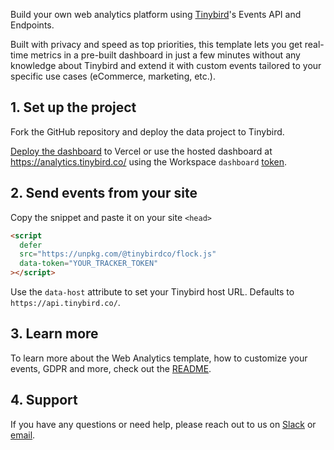 Build your own web analytics platform using [Tinybird](https://www.tinybird.co/)'s Events API and Endpoints.

Built with privacy and speed as top priorities, this template lets you get real-time metrics in a pre-built dashboard in just a few minutes without any knowledge about Tinybird and extend it with custom events tailored to your specific use cases (eCommerce, marketing, etc.).

## 1. Set up the project

Fork the GitHub repository and deploy the data project to Tinybird.

[Deploy the dashboard](https://github.com/tinybirdco/web-analytics-starter-kit/blob/main/dashboard/README.md) to Vercel or use the hosted dashboard at https://analytics.tinybird.co/ using the Workspace `dashboard` [token](https://app.tinybird.co/tokens).

## 2. Send events from your site

Copy the snippet and paste it on your site `<head>`

```html
<script
  defer
  src="https://unpkg.com/@tinybirdco/flock.js"
  data-token="YOUR_TRACKER_TOKEN"
></script>
```

Use the `data-host` attribute to set your Tinybird host URL. Defaults to `https://api.tinybird.co/`.

## 3. Learn more

To learn more about the Web Analytics template, how to customize your events, GDPR and more, check out the [README](https://github.com/tinybirdco/web-analytics-starter-kit/blob/main/README.md).

## 4. Support

If you have any questions or need help, please reach out to us on [Slack](https://www.tinybird.co/join-our-slack-community) or [email](mailto:support@tinybird.co).
